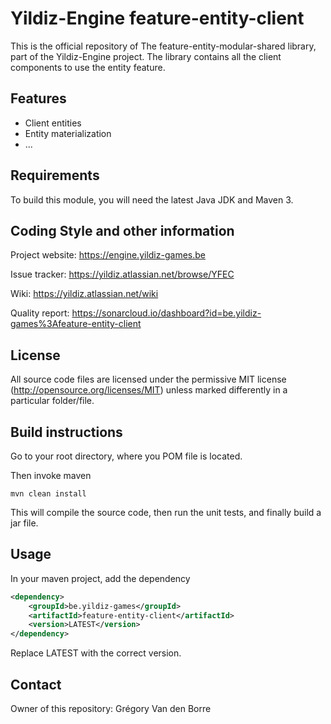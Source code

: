 # Yildiz-Engine feature-entity-client

This is the official repository of The feature-entity-modular-shared library, part of the Yildiz-Engine project.
The library contains all the client components to use the entity feature.

## Features

* Client entities
* Entity materialization
* ...

## Requirements

To build this module, you will need the latest Java JDK and Maven 3.

## Coding Style and other information

Project website:
https://engine.yildiz-games.be

Issue tracker:
https://yildiz.atlassian.net/browse/YFEC

Wiki:
https://yildiz.atlassian.net/wiki

Quality report:
https://sonarcloud.io/dashboard?id=be.yildiz-games%3Afeature-entity-client

## License

All source code files are licensed under the permissive MIT license
(http://opensource.org/licenses/MIT) unless marked differently in a particular folder/file.

## Build instructions

Go to your root directory, where you POM file is located.

Then invoke maven

	mvn clean install

This will compile the source code, then run the unit tests, and finally build a jar file.

## Usage

In your maven project, add the dependency

```xml
<dependency>
    <groupId>be.yildiz-games</groupId>
    <artifactId>feature-entity-client</artifactId>
    <version>LATEST</version>
</dependency>
```
Replace LATEST with the correct version.

## Contact
Owner of this repository: Grégory Van den Borre
